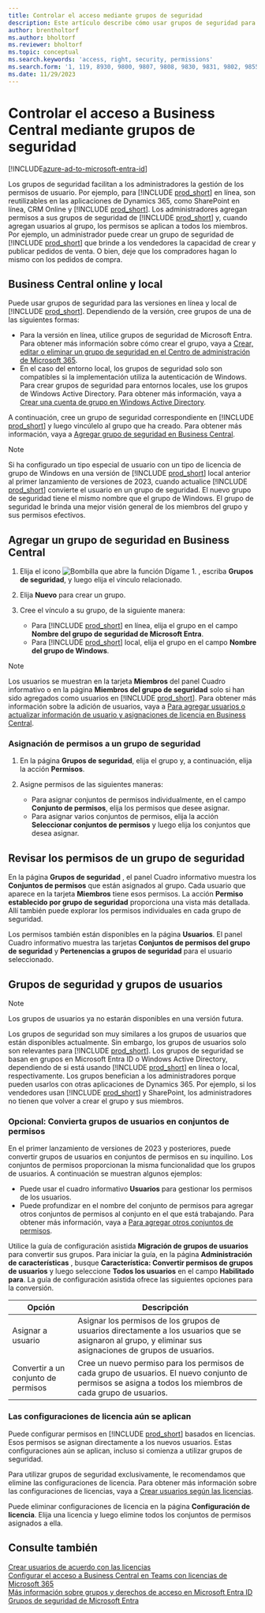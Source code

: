 ```yaml
---
title: Controlar el acceso mediante grupos de seguridad
description: Este artículo describe cómo usar grupos de seguridad para definir permisos de usuario.
author: brentholtorf
ms.author: bholtorf
ms.reviewer: bholtorf
ms.topic: conceptual
ms.search.keywords: 'access, right, security, permissions'
ms.search.form: '1, 119, 8930, 9800, 9807, 9808, 9830, 9831, 9802, 9855, 9862'
ms.date: 11/29/2023
---
```


# <a name="control-access-to-business-central-using-security-groups"></a>Controlar el acceso a Business Central mediante grupos de seguridad

[!INCLUDE[azure-ad-to-microsoft-entra-id](~/../shared-content/shared/azure-ad-to-microsoft-entra-id.md)]

Los grupos de seguridad facilitan a los administradores la gestión de los permisos de usuario. Por ejemplo, para [!INCLUDE [prod_short](includes/prod_short.md)] en línea, son reutilizables en las aplicaciones de Dynamics 365, como SharePoint en línea, CRM Online y [!INCLUDE [prod_short](includes/prod_short.md)]. Los administradores agregan permisos a sus grupos de seguridad de [!INCLUDE [prod_short](includes/prod_short.md)] y, cuando agregan usuarios al grupo, los permisos se aplican a todos los miembros. Por ejemplo, un administrador puede crear un grupo de seguridad de [!INCLUDE [prod_short](includes/prod_short.md)] que brinde a los vendedores la capacidad de crear y publicar pedidos de venta. O bien, deje que los compradores hagan lo mismo con los pedidos de compra.

## <a name="business-central-online-and-on-premises"></a>Business Central online y local

Puede usar grupos de seguridad para las versiones en línea y local de [!INCLUDE [prod_short](includes/prod_short.md)]. Dependiendo de la versión, cree grupos de una de las siguientes formas:

* Para la versión en línea, utilice grupos de seguridad de Microsoft Entra. Para obtener más información sobre cómo crear el grupo, vaya a [Crear, editar o eliminar un grupo de seguridad en el Centro de administración de Microsoft 365](/microsoft-365/admin/email/create-edit-or-delete-a-security-group).
* En el caso del entorno local, los grupos de seguridad solo son compatibles si la implementación utiliza la autenticación de Windows. Para crear grupos de seguridad para entornos locales, use los grupos de Windows Active Directory. Para obtener más información, vaya a [Crear una cuenta de grupo en Windows Active Directory](/windows/security/operating-system-security/network-security/windows-firewall/create-a-group-account-in-active-directory). 

A continuación, cree un grupo de seguridad correspondiente en [!INCLUDE [prod_short](includes/prod_short.md)] y luego vincúlelo al grupo que ha creado. Para obtener más información, vaya a [Agregar grupo de seguridad en Business Central](#add-a-security-group-in-business-central).

> [!NOTE]
> Si ha configurado un tipo especial de usuario con un tipo de licencia de grupo de Windows en una versión de [!INCLUDE [prod_short](includes/prod_short.md)] local anterior al primer lanzamiento de versiones de 2023, cuando actualice [!INCLUDE [prod_short](includes/prod_short.md)] convierte el usuario en un grupo de seguridad. El nuevo grupo de seguridad tiene el mismo nombre que el grupo de Windows. El grupo de seguridad le brinda una mejor visión general de los miembros del grupo y sus permisos efectivos.

## <a name="add-a-security-group-in-business-central"></a>Agregar un grupo de seguridad en Business Central

1. Elija el icono ![Bombilla que abre la función Dígame 1.](media/ui-search/search_small.png "Dígame qué desea hacer") , escriba **Grupos de seguridad**, y luego elija el vínculo relacionado.
1. Elija **Nuevo** para crear un grupo.
1. Cree el vínculo a su grupo, de la siguiente manera:

    * Para [!INCLUDE [prod_short](includes/prod_short.md)] en línea, elija el grupo en el campo **Nombre del grupo de seguridad de Microsoft Entra**.
    * Para [!INCLUDE [prod_short](includes/prod_short.md)] local, elija el grupo en el campo **Nombre del grupo de Windows**.

> [!NOTE]
> Los usuarios se muestran en la tarjeta **Miembros** del panel Cuadro informativo o en la página **Miembros del grupo de seguridad** solo si han sido agregados como usuarios en [!INCLUDE [prod_short](includes/prod_short.md)]. Para obtener más información sobre la adición de usuarios, vaya a [Para agregar usuarios o actualizar información de usuario y asignaciones de licencia en Business Central](ui-how-users-permissions.md#adduser).  

### <a name="assign-permissions-to-a-security-group"></a>Asignación de permisos a un grupo de seguridad

1. En la página **Grupos de seguridad**, elija el grupo y, a continuación, elija la acción **Permisos**.
1. Asigne permisos de las siguientes maneras:

    * Para asignar conjuntos de permisos individualmente, en el campo **Conjunto de permisos**, elija los permisos que desee asignar.
    * Para asignar varios conjuntos de permisos, elija la acción **Seleccionar conjuntos de permisos** y luego elija los conjuntos que desea asignar.

## <a name="review-the-permissions-in-a-security-group"></a>Revisar los permisos de un grupo de seguridad

En la página **Grupos de seguridad** , el panel Cuadro informativo muestra los **Conjuntos de permisos** que están asignados al grupo. Cada usuario que aparece en la tarjeta **Miembros** tiene esos permisos. La acción **Permiso establecido por grupo de seguridad** proporciona una vista más detallada. Allí también puede explorar los permisos individuales en cada grupo de seguridad.

Los permisos también están disponibles en la página **Usuarios**. El panel Cuadro informativo muestra las tarjetas **Conjuntos de permisos del grupo de seguridad** y **Pertenencias a grupos de seguridad** para el usuario seleccionado.

## <a name="security-groups-and-user-groups"></a>Grupos de seguridad y grupos de usuarios

> [!NOTE]
> Los grupos de usuarios ya no estarán disponibles en una versión futura.

Los grupos de seguridad son muy similares a los grupos de usuarios que están disponibles actualmente. Sin embargo, los grupos de usuarios solo son relevantes para [!INCLUDE [prod_short](includes/prod_short.md)]. Los grupos de seguridad se basan en grupos en Microsoft Entra ID o Windows Active Directory, dependiendo de si está usando [!INCLUDE [prod_short](includes/prod_short.md)] en línea o local, respectivamente. Los grupos benefician a los administradores porque pueden usarlos con otras aplicaciones de Dynamics 365. Por ejemplo, si los vendedores usan [!INCLUDE [prod_short](includes/prod_short.md)] y SharePoint, los administradores no tienen que volver a crear el grupo y sus miembros.

### <a name="optional-convert-user-groups-to-permission-sets"></a>Opcional: Convierta grupos de usuarios en conjuntos de permisos

En el primer lanzamiento de versiones de 2023 y posteriores, puede convertir grupos de usuarios en conjuntos de permisos en su inquilino. Los conjuntos de permisos proporcionan la misma funcionalidad que los grupos de usuarios. A continuación se muestran algunos ejemplos:

* Puede usar el cuadro informativo **Usuarios** para gestionar los permisos de los usuarios.
* Puede profundizar en el nombre del conjunto de permisos para agregar otros conjuntos de permisos al conjunto en el que está trabajando. Para obtener más información, vaya a [Para agregar otros conjuntos de permisos](ui-define-granular-permissions.md#to-add-other-permission-sets).

Utilice la guía de configuración asistida **Migración de grupos de usuarios** para convertir sus grupos. Para iniciar la guía, en la página **Administración de características** , busque **Característica: Convertir permisos de grupos de usuarios** y luego seleccione **Todos los usuarios** en el campo **Habilitado para**. La guía de configuración asistida ofrece las siguientes opciones para la conversión.

|Opción  |Descripción  |
|---------|---------|
|Asignar a usuario     | Asignar los permisos de los grupos de usuarios directamente a los usuarios que se asignaron al grupo, y eliminar sus asignaciones de grupos de usuarios.        |
|Convertir a un conjunto de permisos     | Cree un nuevo permiso para los permisos de cada grupo de usuarios. El nuevo conjunto de permisos se asigna a todos los miembros de cada grupo de usuarios.          |

### <a name="license-configurations-still-apply"></a>Las configuraciones de licencia aún se aplican

Puede configurar permisos en [!INCLUDE [prod_short](includes/prod_short.md)] basados en licencias. Esos permisos se asignan directamente a los nuevos usuarios. Estas configuraciones aún se aplican, incluso si comienza a utilizar grupos de seguridad.

Para utilizar grupos de seguridad exclusivamente, le recomendamos que elimine las configuraciones de licencia. Para obtener más información sobre las configuraciones de licencias, vaya a [Crear usuarios según las licencias](ui-how-users-permissions.md).

Puede eliminar configuraciones de licencia en la página **Configuración de licencia**. Elija una licencia y luego elimine todos los conjuntos de permisos asignados a ella.

## <a name="see-also"></a>Consulte también

[Crear usuarios de acuerdo con las licencias](ui-how-users-permissions.md)  
[Configurar el acceso a Business Central en Teams con licencias de Microsoft 365](admin-access-with-m365-license-setup.md)  
[Más información sobre grupos y derechos de acceso en Microsoft Entra ID](/azure/active-directory/fundamentals/concept-learn-about-groups)  
[Grupos de seguridad de Microsoft Entra](/windows-server/identity/ad-ds/manage/understand-security-groups)  
